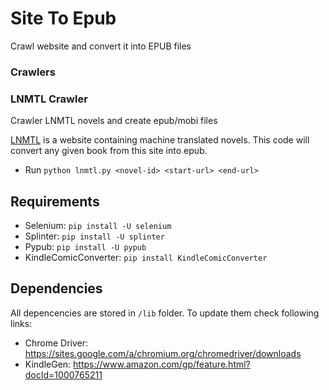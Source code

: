 # Site To Epub

Crawl website and convert it into EPUB files

### Crawlers

### LNMTL Crawler

Crawler LNMTL novels and create epub/mobi files

[LNMTL](https://lnmtl.com) is a website containing machine translated
novels. This code will convert any given book from this site into epub.

- Run `python lnmtl.py <novel-id> <start-url> <end-url>`

## Requirements

- Selenium: `pip install -U selenium`
- Splinter: `pip install -U splinter`
- Pypub: `pip install -U pypub`
- KindleComicConverter: `pip install KindleComicConverter`

## Dependencies

All depencencies are stored in `/lib` folder. To update them check following links:

- Chrome Driver: https://sites.google.com/a/chromium.org/chromedriver/downloads
- KindleGen: https://www.amazon.com/gp/feature.html?docId=1000765211
